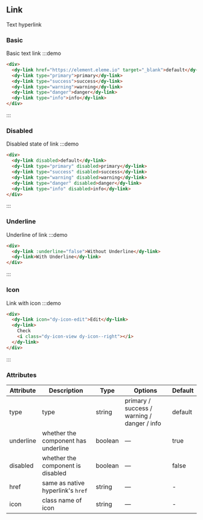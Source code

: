 ## Link

Text hyperlink

### Basic

Basic text link
:::demo

```html
<div>
  <dy-link href="https://element.eleme.io" target="_blank">default</dy-link>
  <dy-link type="primary">primary</dy-link>
  <dy-link type="success">success</dy-link>
  <dy-link type="warning">warning</dy-link>
  <dy-link type="danger">danger</dy-link>
  <dy-link type="info">info</dy-link>
</div>
```

:::

### Disabled

Disabled state of link
:::demo

```html
<div>
  <dy-link disabled>default</dy-link>
  <dy-link type="primary" disabled>primary</dy-link>
  <dy-link type="success" disabled>success</dy-link>
  <dy-link type="warning" disabled>warning</dy-link>
  <dy-link type="danger" disabled>danger</dy-link>
  <dy-link type="info" disabled>info</dy-link>
</div>
```

:::

### Underline

Underline of link
:::demo

```html
<div>
  <dy-link :underline="false">Without Underline</dy-link>
  <dy-link>With Underline</dy-link>
</div>
```

:::

### Icon

Link with icon
:::demo

```html
<div>
  <dy-link icon="dy-icon-edit">Edit</dy-link>
  <dy-link>
    Check
    <i class="dy-icon-view dy-icon--right"></i>
  </dy-link>
</div>
```

:::

### Attributes

| Attribute | Description                         | Type    | Options                                     | Default |
| --------- | ----------------------------------- | ------- | ------------------------------------------- | ------- |
| type      | type                                | string  | primary / success / warning / danger / info | default |
| underline | whether the component has underline | boolean | —                                           | true    |
| disabled  | whether the component is disabled   | boolean | —                                           | false   |
| href      | same as native hyperlink's `href`   | string  | —                                           | -       |
| icon      | class name of icon                  | string  | —                                           | -       |
